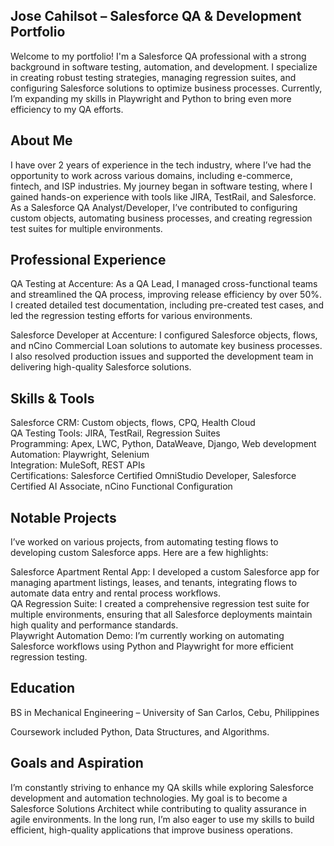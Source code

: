 ## **Jose Cahilsot – Salesforce QA & Development Portfolio**

Welcome to my portfolio! I'm a Salesforce QA professional with a strong background in software testing, automation, and development. I specialize in creating robust testing strategies, managing regression suites, and configuring Salesforce solutions to optimize business processes. Currently, I’m expanding my skills in Playwright and Python to bring even more efficiency to my QA efforts.

## **About Me**
I have over 2 years of experience in the tech industry, where I’ve had the opportunity to work across various domains, including e-commerce, fintech, and ISP industries. My journey began in software testing, where I gained hands-on experience with tools like JIRA, TestRail, and Salesforce. As a Salesforce QA Analyst/Developer, I’ve contributed to configuring custom objects, automating business processes, and creating regression test suites for multiple environments.


## **Professional Experience**
QA Testing at Accenture: As a QA Lead, I managed cross-functional teams and streamlined the QA process, improving release efficiency by over 50%. I created detailed test documentation, including pre-created test cases, and led the regression testing efforts for various environments.

Salesforce Developer at Accenture: I configured Salesforce objects, flows, and nCino Commercial Loan solutions to automate key business processes. I also resolved production issues and supported the development team in delivering high-quality Salesforce solutions.


## **Skills & Tools**

Salesforce CRM: Custom objects, flows, CPQ, Health Cloud  
QA Testing Tools: JIRA, TestRail, Regression Suites  
Programming: Apex, LWC, Python, DataWeave, Django, Web development  
Automation: Playwright, Selenium  
Integration: MuleSoft, REST APIs  
Certifications: Salesforce Certified OmniStudio Developer, Salesforce Certified AI Associate, nCino Functional Configuration  


## **Notable Projects**

I’ve worked on various projects, from automating testing flows to developing custom Salesforce apps. Here are a few highlights:

Salesforce Apartment Rental App: I developed a custom Salesforce app for managing apartment listings, leases, and tenants, integrating flows to automate data entry and rental process workflows.  
QA Regression Suite: I created a comprehensive regression test suite for multiple environments, ensuring that all Salesforce deployments maintain high quality and performance standards.  
Playwright Automation Demo: I’m currently working on automating Salesforce workflows using Python and Playwright for more efficient regression testing.  


## **Education**

BS in Mechanical Engineering – University of San Carlos, Cebu, Philippines

Coursework included Python, Data Structures, and Algorithms.


## **Goals and Aspiration**

I’m constantly striving to enhance my QA skills while exploring Salesforce development and automation technologies. My goal is to become a Salesforce Solutions Architect while contributing to quality assurance in agile environments. In the long run, I’m also eager to use my skills to build efficient, high-quality applications that improve business operations.
